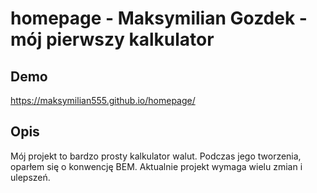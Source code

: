 # homepage - Maksymilian Gozdek - mój pierwszy kalkulator 

## Demo
https://maksymilian555.github.io/homepage/

## Opis
Mój projekt to bardzo prosty kalkulator walut.
Podczas jego tworzenia, oparłem się o konwencję BEM. 
Aktualnie projekt wymaga wielu zmian i ulepszeń.

